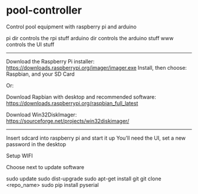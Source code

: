 # pool-controller
Control pool equipment with raspberry pi and arduino

pi dir controls the rpi stuff
arduino dir controls the arduino stuff
www controls the UI stuff

-----------------------------

Download the Raspberry Pi installer:
https://downloads.raspberrypi.org/imager/imager.exe
Install, then choose:
Raspbian, and your SD Card

Or:

Download Rapbian with desktop and recommended software:
https://downloads.raspberrypi.org/raspbian_full_latest

Download Win32DiskImager:
https://sourceforge.net/projects/win32diskimager/

------------------------------

Insert sdcard into raspberry pi and start it up
You'll need the UI, set a new password in the desktop

Setup WIFI

Choose next to update software



sudo update
sudo dist-upgrade
sudo apt-get install git
git clone <repo_name>
sudo pip install pyserial
